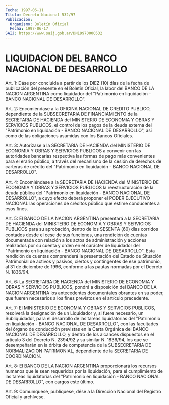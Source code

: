 ```yaml
---
Fecha: 1997-06-11
Título: Decreto Nacional 532/97
Publicación:
  Organismo: Boletín Oficial
  Fecha: 1997-06-17
SAIJ: https://www.saij.gob.ar/DN19970000532
---
```

# LIQUIDACION DEL BANCO NACIONAL DE DESARROLLO

<a id="1"></a>
Art. 1: Dáse por concluida a partir de los DIEZ (10) días de la fecha de publicación del presente en el Boletín Oficial, la labor del BANCO DE LA NACION ARGENTINA como liquidador del "Patrimonio en liquidación - BANCO NACIONAL DE DESARROLLO".

<a id="2"></a>
Art. 2: Encomiéndase a la OFICINA NACIONAL DE CREDITO PUBLICO, dependiente de la SUBSECRETARIA DE FINANCIAMIENTO de la SECRETARIA DE HACIENDA del MINISTERIO DE ECONOMIA Y OBRAS Y SERVICIOS PUBLICOS, el control de los pagos de la deuda externa del "Patrimonio en liquidación - BANCO NACIONAL DE DESARROLLO", así como de las obligaciones asumidas con los Bancos Oficiales.

<a id="3"></a>
Art. 3: Autorízase a la SECRETARIA DE HACIENDA del MINISTERIO DE ECONOMIA Y OBRAS Y SERVICIOS PUBLICOS a convenir con las autoridades bancarias respectiva las formas de pago más convenientes para el erario público, a través del mecanismo de la cesión de derechos de carteras de crédito del "Patrimonio en liquidación - BANCO NACIONAL DE DESARROLLO".

<a id="4"></a>
Art. 4: Encomiéndase a la SECRETARIA DE HACIENDA del MINISTERIO DE ECONOMIA Y OBRAS Y SERVICIOS PUBLICOS la reestructuración de la deuda pública del "Patrimonio en liquidación - BANCO NACIONAL DE DESARROLLO", a cuyo efecto deberá proponer el PODER EJECUTIVO NACIONAL las operaciones de créditos público que estime conducentes a esos fines.

<a id="5"></a>
Art. 5: El BANCO DE LA NACION ARGENTINA presentará a la SECRETARIA DE HACIENDA del MINISTERIO DE ECONOMIA Y OBRAS Y SERVICIOS PUBLICOS para su aprobación, dentro de los SESENTA (60) días corridos contados desde el cese de sus funciones, una rendición de cuentas documentada con relación a los actos de administración y acciones realizados por su cuenta y orden en el carácter de liquidador del "Patrimonio en liquidación - BANCO NACIONAL DE DESARROLLO". Esta rendición de cuentas comprenderá la presentación del Estado de Situación Patrimonial de activos y pasivos, ciertos y contingentes de ese patrimonio, al 31 de diciembre de 1996, conforme a las pautas normadas por el Decreto N. 1836/94.

<a id="6"></a>
Art. 6: La SECRETARIA DE HACIENDA del MINISTERIO DE ECONOMIA Y OBRAS Y SERVICIOS PUBLICOS, pondrá a disposición del BANCO DE LA NACION ARGENTINA los antecedentes documentales obrantes en su poder, que fueren necesarios a los fines previstos en el artículo precedente.

<a id="7"></a>
Art. 7: El MINISTERIO DE ECONOMIA Y OBRAS Y SERVICIOS PUBLICOS, resolverá la designación de un Liquidador y, si fuere necesario, un Subliquidador, para el desarrollo de las tareas liquidatorias del "Patrimonio en liquidación - BANCO NACIONAL DE DESARROLLO", con las facultades del órgano de conducción previstas en la Carta Orgánica del BANCO NACIONAL DE DESARROLLO, y dentro de los alcances dispuestos en el artículo 3 del Decreto N. 2394/92 y su similar N. 1836/94, los que se desempeñarán en la órbita de competencia de la SUBSECRETARIA DE NORMALIZACION PATRIMONIAL, dependiente de la SECRETARIA DE COORDINACION.

<a id="8"></a>
Art. 8: El BANCO DE LA NACION ARGENTINA proporcionará los recursos humanos que le sean requeridos por la liquidación, para el cumplimiento de las tareas liquidatorias del "Patrimonio en liquidación - BANCO NACIONAL DE DESARROLLO", con cargos este último.

<a id="9"></a>
Art. 9: Comuníquese, publíquese, dése a la Dirección Nacional del Registro Oficial y archívese.